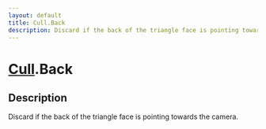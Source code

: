 ```yaml
---
layout: default
title: Cull.Back
description: Discard if the back of the triangle face is pointing towards the camera.
---
```

# [Cull]({{site.url}}/Pages/Reference/Cull.html).Back

## Description
Discard if the back of the triangle face is pointing towards the camera.

